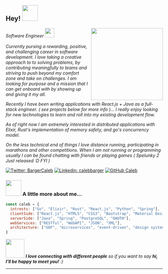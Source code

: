 <!-- ⭐️ See original template from [@Thaiane](https://github.com/Thaiane) -->

<h2> Hey! <img src="https://i.pinimg.com/originals/e5/93/ab/e593ab0589d5f1b389e4dfbcce2bce20.gif" width="50"></h2>
<img align='right' src="https://media0.giphy.com/media/eNAsjO55tPbgaor7ma/200w.webp" width="230">
<!-- <p><em>Software Enginner at <a href="http://www.unb.br">University of Brasilia</a><img src="https://media.giphy.com/media/fYSnHlufseco8Fh93Z/giphy.gif" width="30"></br>Developer Consultant at <a href="https://www.thoughtworks.com">ThoughtWorks</a><img src="https://media.giphy.com/media/WUlplcMpOCEmTGBtBW/giphy.gif" width="30"> 
</em></p> -->
<p><em>Software Engineer <img src="https://media4.giphy.com/media/8ynOqCkWDpf5C/giphy.gif?cid=ecf05e471udl6q0fy4alat80q4usia9cqlqcfvlcpvnxvo5h&rid=giphy.gif" width="30"></br></br>Currently pursing a rewarding, positive, and challenging career in software development. I love taking a creative approach to to solving problems, by contributing meaningfully to teams and striving to push beyond my comfort zone and take on challenges. I am looking for purpose and a mission that I can get onboard with by showing up and giving it my all. 

Recently I have been writing applications with React.js + Java as a full-stack engineer. ( see projects below for more info )... I really enjoy looking for new technologies to learn and roll into my existing development flow. 

As of right now I am extremely interested in distributed applications with Elixir, Rust's implementation of memory safety, and go's concurrency model.

On the less technical end of things I love distance running, participating in marathons and other competitions. When I am not running or programming usually I can be found chatting with friends or playing games ( Spelunky 2 Just released :D FYI )
</em></p>

[![Twitter: BargerCaleb](https://img.shields.io/twitter/follow/BargerCaleb?style=social)](https://twitter.com/BargerCaleb)
[![Linkedin: calebbarger](https://img.shields.io/badge/-calebbarger-blue?style=flat-square&logo=Linkedin&logoColor=white&link=https://www.linkedin.com/in/calebbarger/)](https://www.linkedin.com/in/calebbarger/)
[![GitHub Caleb](https://img.shields.io/github/followers/Caleb-Barger?label=follow&style=social)](https://github.com/Caleb-Barger)


### <img src="https://media.giphy.com/media/VgCDAzcKvsR6OM0uWg/giphy.gif" width="50"> A little more about me...  

```javascript
const caleb = {
  intrests: ["Go", "Elixir", "Rust", "React.js", "Python", "Spring"],
  clientSide: ["React.js", "HTML5", "CSS3", "Bootstrap", "Material Design"],
  serverSide: ["Java", "Spring", "PostgreSQL", "OAUTH"],
  webServices: ["RESTful", "WebAPI", "JSON", "XML"],
  architecture: ["GOF", "microservices", "event-driven", "design system pattern"],
}
```

<img src="https://media.giphy.com/media/LnQjpWaON8nhr21vNW/giphy.gif" width="60"> <em><b>I love connecting with different people</b> so if you want to say <b>hi, I'll be happy to meet you!</b> :)</em>

---


